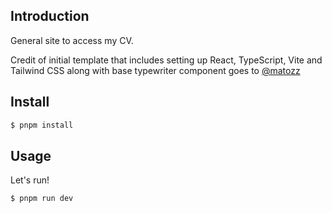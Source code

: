 ## Introduction

General site to access my CV.

Credit of initial template that includes setting up React, TypeScript, Vite and Tailwind CSS along with base typewriter component goes to [@matozz](https://github.com/matozz/vite-react-framer-starter?tab=readme-ov-file)

## Install

```sh
$ pnpm install
```

## Usage

Let's run!

```sh
$ pnpm run dev
```
